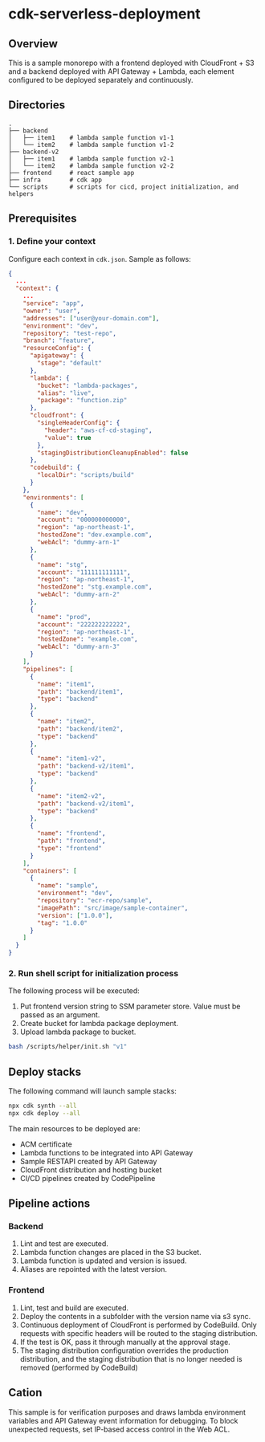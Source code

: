 # cdk-serverless-deployment

## Overview

This is a sample monorepo with a frontend deployed with CloudFront + S3 and a backend deployed with API Gateway + Lambda,
each element configured to be deployed separately and continuously.

## Directories

```text
.
├── backend
│   ├── item1    # lambda sample function v1-1
│   └── item2    # lambda sample function v1-2
├── backend-v2
│   ├── item1    # lambda sample function v2-1
│   └── item2    # lambda sample function v2-2
├── frontend     # react sample app
├── infra        # cdk app
└── scripts      # scripts for cicd, project initialization, and helpers
```

## Prerequisites

### 1. Define your context

Configure each context in `cdk.json`. Sample as follows:

```json
{
  ...
  "context": {
    ...
    "service": "app",
    "owner": "user",
    "addresses": ["user@your-domain.com"],
    "environment": "dev",
    "repository": "test-repo",
    "branch": "feature",
    "resourceConfig": {
      "apigateway": {
        "stage": "default"
      },
      "lambda": {
        "bucket": "lambda-packages",
        "alias": "live",
        "package": "function.zip"
      },
      "cloudfront": {
        "singleHeaderConfig": {
          "header": "aws-cf-cd-staging",
          "value": true
        },
        "stagingDistributionCleanupEnabled": false
      },
      "codebuild": {
        "localDir": "scripts/build"
      }
    },
    "environments": [
      {
        "name": "dev",
        "account": "000000000000",
        "region": "ap-northeast-1",
        "hostedZone": "dev.example.com",
        "webAcl": "dummy-arn-1"
      },
      {
        "name": "stg",
        "account": "111111111111",
        "region": "ap-northeast-1",
        "hostedZone": "stg.example.com",
        "webAcl": "dummy-arn-2"
      },
      {
        "name": "prod",
        "account": "222222222222",
        "region": "ap-northeast-1",
        "hostedZone": "example.com",
        "webAcl": "dummy-arn-3"
      }
    ],
    "pipelines": [
      {
        "name": "item1",
        "path": "backend/item1",
        "type": "backend"
      },
      {
        "name": "item2",
        "path": "backend/item2",
        "type": "backend"
      },
      {
        "name": "item1-v2",
        "path": "backend-v2/item1",
        "type": "backend"
      },
      {
        "name": "item2-v2",
        "path": "backend-v2/item1",
        "type": "backend"
      },
      {
        "name": "frontend",
        "path": "frontend",
        "type": "frontend"
      }
    ],
    "containers": [
      {
        "name": "sample",
        "environment": "dev",
        "repository": "ecr-repo/sample",
        "imagePath": "src/image/sample-container",
        "version": ["1.0.0"],
        "tag": "1.0.0"
      }
    ]
  }
}
```

### 2. Run shell script for initialization process

The following process will be executed:

   1. Put frontend version string to SSM parameter store. Value must be passed as an argument.
   2. Create bucket for lambda package deployment.
   3. Upload lambda package to bucket.

```bash
bash /scripts/helper/init.sh "v1"
```

## Deploy stacks

The following command will launch sample stacks:

```sh
npx cdk synth --all
npx cdk deploy --all
```

The main resources to be deployed are:

- ACM certificate
- Lambda functions to be integrated into API Gateway
- Sample RESTAPI created by API Gateway
- CloudFront distribution and hosting bucket
- CI/CD pipelines created by CodePipeline

## Pipeline actions

### Backend

1. Lint and test are executed.
1. Lambda function changes are placed in the S3 bucket.
1. Lambda function is updated and version is issued.
1. Aliases are repointed with the latest version.

### Frontend

1. Lint, test and build are executed.
1. Deploy the contents in a subfolder with the version name via s3 sync.
1. Continuous deployment of CloudFront is performed by CodeBuild. Only requests with specific headers will be routed to the staging distribution.
1. If the test is OK, pass it through manually at the approval stage.
1. The staging distribution configuration overrides the production distribution, and the staging distribution that is no longer needed is removed (performed by CodeBuild)

## Cation

This sample is for verification purposes and draws lambda environment variables and API Gateway event information for debugging. To block unexpected requests, set IP-based access control in the Web ACL.
